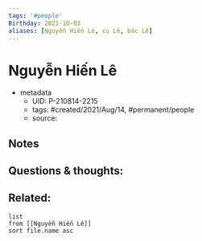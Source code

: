 ```yaml
---
tags: '#people'
Birthday: 2021-10-03
aliases: [Nguyễn Hiến Lê, cụ Lê, bác Lê]
---
```

# Nguyễn Hiến Lê

- metadata
	- UID: P-210814-2215
	- tags: #created/2021/Aug/14, #permanent/people 
	- source: 

## Notes


## Questions & thoughts:

## Related:
```dataview
list
from [[Nguyễn Hiến Lê]]
sort file.name asc
```
